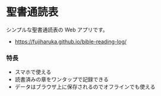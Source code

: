 # 聖書通読表

シンプルな聖書通読表の Web アプリです。

+ https://fujiharuka.github.io/bible-reading-log/

### 特長

+ スマホで使える
+ 読書済みの章をワンタップで記録できる
+ データはブラウザ上に保存されるのでオフラインでも使える

